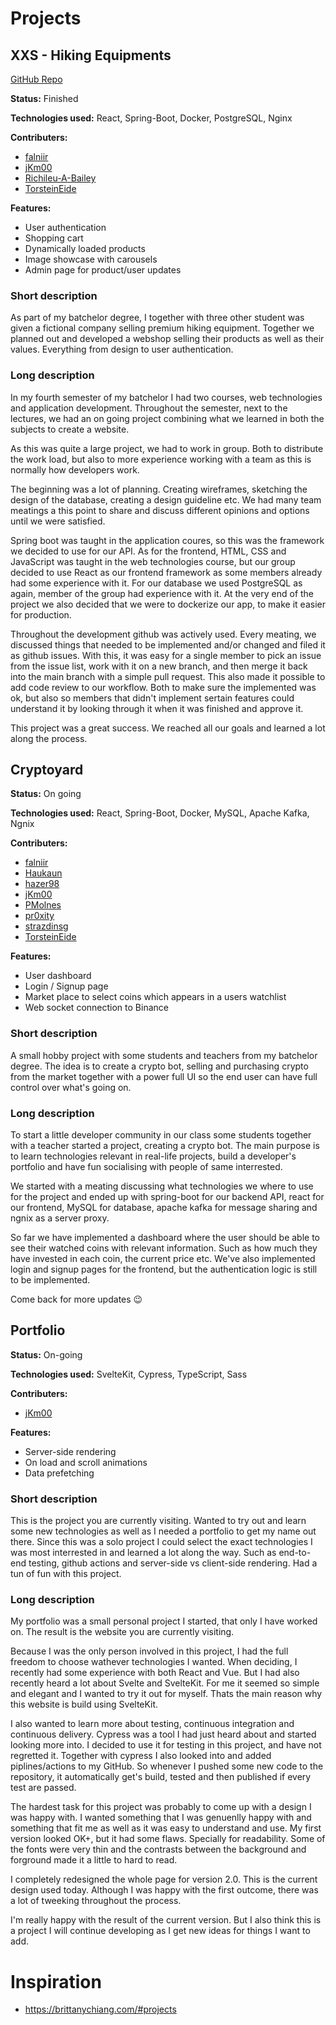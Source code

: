 # Projects

## XXS - Hiking Equipments

[GitHub Repo](https://github.com/jKm00/hiking-equipment)

**Status:** Finished

**Technologies used:** React, Spring-Boot, Docker, PostgreSQL, Nginx

**Contributers:**

- [falniir](https://github.com/falniir)
- [jKm00](https://github.com/jKm00)
- [Richileu-A-Bailey](https://github.com/Richileu-A-Bailey)
- [TorsteinEide](https://github.com/TorsteinEide)

**Features:**

- User authentication
- Shopping cart
- Dynamically loaded products
- Image showcase with carousels
- Admin page for product/user updates

### Short description

As part of my batchelor degree, I together with three other student was given a fictional company selling premium hiking equipment. Together we planned out and developed a webshop selling their products as well as their values. Everything from design to user authentication.

### Long description

In my fourth semester of my batchelor I had two courses, web technologies and application development. Throughout the semester, next to the lectures, we had an on going project combining what we learned in both the subjects to create a website.

As this was quite a large project, we had to work in group. Both to distribute the work load, but also to more experience working with a team as this is normally how developers work.

The beginning was a lot of planning. Creating wireframes, sketching the design of the database, creating a design guideline etc. We had many team meatings a this point to share and discuss different opinions and options until we were satisfied.

Spring boot was taught in the application coures, so this was the framework we decided to use for our API. As for the frontend, HTML, CSS and JavaScript was taught in the web technologies course, but our group decided to use React as our frontend framework as some members already had some experience with it. For our database we used PostgreSQL as again, member of the group had experience with it. At the very end of the project we also decided that we were to dockerize our app, to make it easier for production.

Throughout the development github was actively used. Every meating, we discussed things that needed to be implemented and/or changed and filed it as github issues. With this, it was easy for a single member to pick an issue from the issue list, work with it on a new branch, and then merge it back into the main branch with a simple pull request. This also made it possible to add code review to our workflow. Both to make sure the implemented was ok, but also so members that didn't implement sertain features could understand it by looking through it when it was finished and approve it.

This project was a great success. We reached all our goals and learned a lot along the process.

## Cryptoyard

**Status:** On going

**Technologies used:** React, Spring-Boot, Docker, MySQL, Apache Kafka, Ngnix

**Contributers:**

- [falniir](https://github.com/falniir)
- [Haukaun](https://github.com/Haukaun)
- [hazer98](https://github.com/hazer98)
- [jKm00](https://github.com/jKm00)
- [PMolnes](https://github.com/PMolnes)
- [pr0xity](https://github.com/pr0xity)
- [strazdinsg](https://github.com/strazdinsg)
- [TorsteinEide](https://github.com/TorsteinEide)

**Features:**

- User dashboard
- Login / Signup page
- Market place to select coins which appears in a users watchlist
- Web socket connection to Binance

### Short description

A small hobby project with some students and teachers from my batchelor degree. The idea is to create a crypto bot, selling and purchasing crypto from the market together with a power full UI so the end user can have full control over what's going on.

### Long description

To start a little developer community in our class some students together with a teacher started a project, creating a crypto bot. The main purpose is to learn technologies relevant in real-life projects, build a developer's portfolio and have fun socialising with people of same interrested.

We started with a meating discussing what technologies we where to use for the project and ended up with spring-boot for our backend API, react for our frontend, MySQL for database, apache kafka for message sharing and ngnix as a server proxy.

So far we have implemented a dashboard where the user should be able to see their watched coins with relevant information. Such as how much they have invested in each coin, the current price etc. We've also implemented login and signup pages for the frontend, but the authentication logic is still to be implemented.

Come back for more updates 😉

## Portfolio

**Status:** On-going

**Technologies used:** SvelteKit, Cypress, TypeScript, Sass

**Contributers:**

- [jKm00](https://github.com/jKm00)

**Features:**

- Server-side rendering
- On load and scroll animations
- Data prefetching

### Short description

This is the project you are currently visiting. Wanted to try out and learn some new technologies as well as I needed a portfolio to get my name out there. Since this was a solo project I could select the exact technologies I was most interrested in and learned a lot along the way. Such as end-to-end testing, github actions and server-side vs client-side rendering. Had a tun of fun with this project.

### Long description

My portfolio was a small personal project I started, that only I have worked on. The result is the website you are currently visiting.

Because I was the only person involved in this project, I had the full freedom to choose wathever technologies I wanted. When deciding, I recently had some experience with both React and Vue. But I had also recently heard a lot about Svelte and SvelteKit. For me it seemed so simple and elegant and I wanted to try it out for myself. Thats the main reason why this website is build using SvelteKit.

I also wanted to learn more about testing, continuous integration and continuous delivery. Cypress was a tool I had just heard about and started looking more into. I decided to use it for testing in this project, and have not regretted it. Together with cypress I also looked into and added piplines/actions to my GitHub. So whenever I pushed some new code to the repository, it automatically get's build, tested and then published if every test are passed.

The hardest task for this project was probably to come up with a design I was happy with. I wanted something that I was genuenlly happy with and something that fit me as well as it was easy to understand and use. My first version looked OK+, but it had some flaws. Specially for readability. Some of the fonts were very thin and the contrasts between the background and forground made it a little to hard to read.

I completely redesigned the whole page for version 2.0. This is the current design used today. Although I was happy with the first outcome, there was a lot of tweeking throughout the process.

I'm really happy with the result of the current version. But I also think this is a project I will continue developing as I get new ideas for things I want to add.

# Inspiration

- https://brittanychiang.com/#projects
